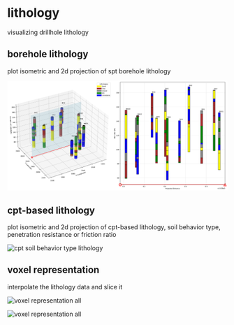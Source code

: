 # lithology
visualizing drillhole lithology

## borehole lithology

plot isometric and 2d projection of spt borehole lithology

![borehole lithology](https://github.com/kckuei/lithology/blob/main/borehole-lith/demo.svg)

## cpt-based lithology

plot isometric and 2d projection of cpt-based lithology,  soil behavior type, penetration resistance or friction ratio

![cpt soil behavior type lithology](https://github.com/kckuei/lithology/blob/main/cpt-lith/demo.svg)

## voxel representation

interpolate the lithology data and slice it

![voxel representation all](https://github.com/kckuei/lithology/blob/main/vox/demo.svg)

![voxel representation all](https://github.com/kckuei/lithology/blob/main/vox/demo_voxcode.svg)
